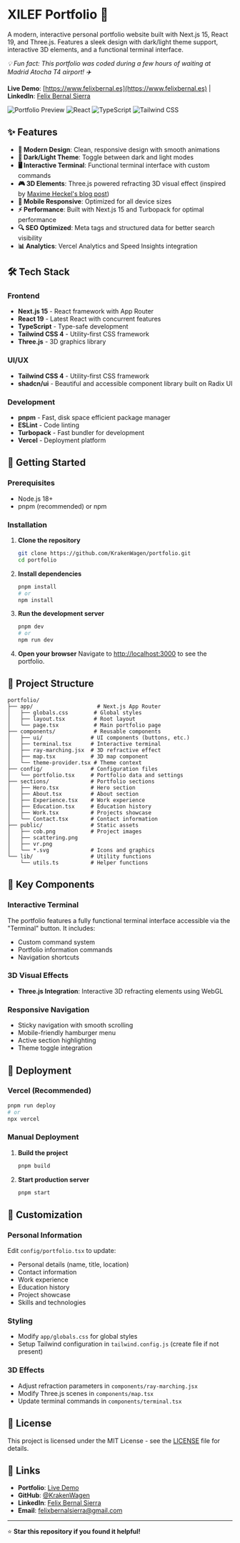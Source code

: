 # XILEF Portfolio 🚀

A modern, interactive personal portfolio website built with Next.js 15, React 19, and Three.js. Features a sleek design with dark/light theme support, interactive 3D elements, and a functional terminal interface.

*💡 Fun fact: This portfolio was coded during a few hours of waiting at Madrid Atocha T4 airport! ✈️*

**Live Demo**: [https://www.felixbernal.es](https://www.felixbernal.es) | **LinkedIn**: [Felix Bernal Sierra](https://linkedin.com/in/felix-bernal-sierra)

![Portfolio Preview](https://img.shields.io/badge/Next.js-15.3.3-black?style=for-the-badge&logo=next.js)
![React](https://img.shields.io/badge/React-19.0.0-blue?style=for-the-badge&logo=react)
![TypeScript](https://img.shields.io/badge/TypeScript-5.0-blue?style=for-the-badge&logo=typescript)
![Tailwind CSS](https://img.shields.io/badge/Tailwind_CSS-4.0-38B2AC?style=for-the-badge&logo=tailwind-css)

## ✨ Features

- **🎨 Modern Design**: Clean, responsive design with smooth animations
- **🌙 Dark/Light Theme**: Toggle between dark and light modes
- **🖥️ Interactive Terminal**: Functional terminal interface with custom commands
- **🎮 3D Elements**: Three.js powered refracting 3D visual effect (inspired by [Maxime Heckel's blog post](https://blog.maximeheckel.com/posts/refraction-dispersion-and-other-shader-light-effects/))
- **📱 Mobile Responsive**: Optimized for all device sizes
- **⚡ Performance**: Built with Next.js 15 and Turbopack for optimal performance
- **🔍 SEO Optimized**: Meta tags and structured data for better search visibility
- **📊 Analytics**: Vercel Analytics and Speed Insights integration

## 🛠️ Tech Stack

### Frontend
- **Next.js 15** - React framework with App Router
- **React 19** - Latest React with concurrent features
- **TypeScript** - Type-safe development
- **Tailwind CSS 4** - Utility-first CSS framework
- **Three.js** - 3D graphics library

### UI/UX
- **Tailwind CSS 4** - Utility-first CSS framework
- **shadcn/ui** - Beautiful and accessible component library built on Radix UI

### Development
- **pnpm** - Fast, disk space efficient package manager
- **ESLint** - Code linting
- **Turbopack** - Fast bundler for development
- **Vercel** - Deployment platform

## 🚀 Getting Started

### Prerequisites

- Node.js 18+ 
- pnpm (recommended) or npm

### Installation

1. **Clone the repository**
   ```bash
   git clone https://github.com/KrakenWagen/portfolio.git
   cd portfolio
   ```

2. **Install dependencies**
   ```bash
   pnpm install
   # or
   npm install
   ```

3. **Run the development server**
   ```bash
   pnpm dev
   # or
   npm run dev
   ```

4. **Open your browser**
   Navigate to [http://localhost:3000](http://localhost:3000) to see the portfolio.

## 📁 Project Structure

```
portfolio/
├── app/                    # Next.js App Router
│   ├── globals.css        # Global styles
│   ├── layout.tsx         # Root layout
│   └── page.tsx           # Main portfolio page
├── components/            # Reusable components
│   ├── ui/               # UI components (buttons, etc.)
│   ├── terminal.tsx      # Interactive terminal
│   ├── ray-marching.jsx  # 3D refractive effect
│   ├── map.tsx           # 3D map component
│   └── theme-provider.tsx # Theme context
├── config/               # Configuration files
│   └── portfolio.tsx     # Portfolio data and settings
├── sections/             # Portfolio sections
│   ├── Hero.tsx          # Hero section
│   ├── About.tsx         # About section
│   ├── Experience.tsx    # Work experience
│   ├── Education.tsx     # Education history
│   ├── Work.tsx          # Projects showcase
│   └── Contact.tsx       # Contact information
├── public/               # Static assets
│   ├── cob.png           # Project images
│   ├── scattering.png
│   ├── vr.png
│   └── *.svg             # Icons and graphics
└── lib/                  # Utility functions
    └── utils.ts          # Helper functions
```

## 🎯 Key Components

### Interactive Terminal
The portfolio features a fully functional terminal interface accessible via the "Terminal" button. It includes:
- Custom command system
- Portfolio information commands
- Navigation shortcuts

### 3D Visual Effects
- **Three.js Integration**: Interactive 3D refracting elements using WebGL

### Responsive Navigation
- Sticky navigation with smooth scrolling
- Mobile-friendly hamburger menu
- Active section highlighting
- Theme toggle integration

## 🚀 Deployment

### Vercel (Recommended)

```bash
pnpm run deploy
# or
npx vercel
```

### Manual Deployment

1. **Build the project**
   ```bash
   pnpm build
   ```

2. **Start production server**
   ```bash
   pnpm start
   ```

## 🎨 Customization

### Personal Information
Edit `config/portfolio.tsx` to update:
- Personal details (name, title, location)
- Contact information
- Work experience
- Education history
- Project showcase
- Skills and technologies

### Styling
- Modify `app/globals.css` for global styles
- Setup Tailwind configuration in `tailwind.config.js` (create file if not present)

### 3D Effects
- Adjust refraction parameters in `components/ray-marching.jsx`
- Modify Three.js scenes in `components/map.tsx`
- Update terminal commands in `components/terminal.tsx`

## 📄 License

This project is licensed under the MIT License - see the [LICENSE](LICENSE) file for details.

## 🔗 Links

- **Portfolio**: [Live Demo](https://www.felixbernal.es)
- **GitHub**: [@KrakenWagen](https://github.com/KrakenWagen)
- **LinkedIn**: [Felix Bernal Sierra](https://linkedin.com/in/felix-bernal-sierra)
- **Email**: felixbernalsierra@gmail.com

---

⭐ **Star this repository if you found it helpful!**
